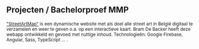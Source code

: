 Projecten **/ Bachelorproef MMP**
------------------------------------------

<small>["StreetArtMap"](https://streetartmap.be/map) is een dynamische website met als doel alle street art in België digitaal te verzamelen en weer te geven o.a. op een interactieve kaart. Bram De Backer heeft deze webapp ontwikkeld en gevoed met nuttige inhoud. Technologieën: Google Firebase, Angular, Sass, TypeScript ... .</small>